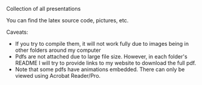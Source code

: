 Collection of all presentations 

You can find the latex source code, pictures, etc.

Caveats: 
 * If you try to compile them, it will not work fully due to images being in other folders around my computer
 * Pdfs are not attached due to large file size. However, in each folder's README I will try to provide links to my website to download the full pdf. 
 * Note that some pdfs have animations embedded. There can only be viewed using Acrobat Reader/Pro. 
